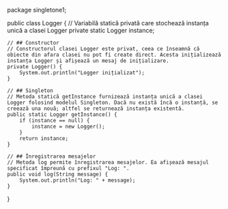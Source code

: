 package singletone1;

public class Logger {
    // Variabilă statică privată care stochează instanța unică a clasei Logger
    private static Logger instance;

    // ## Constructor
    // Constructorul clasei Logger este privat, ceea ce înseamnă că obiecte din afara clasei nu pot fi create direct. Acesta inițializează instanța Logger și afișează un mesaj de inițializare.
    private Logger() {
        System.out.println("Logger inițializat");
    }

    // ## Singleton
    // Metoda statică getInstance furnizează instanța unică a clasei Logger folosind modelul Singleton. Dacă nu există încă o instanță, se creează una nouă; altfel se returnează instanța existentă.
    public static Logger getInstance() {
        if (instance == null) {
            instance = new Logger();
        }
        return instance;
    }

    // ## Înregistrarea mesajelor
    // Metoda log permite înregistrarea mesajelor. Ea afișează mesajul specificat împreună cu prefixul "Log: ".
    public void log(String message) {
        System.out.println("Log: " + message);
    }
}


